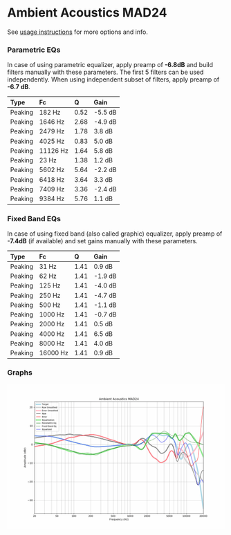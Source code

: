 # Ambient Acoustics MAD24
See [usage instructions](https://github.com/jaakkopasanen/AutoEq#usage) for more options and info.

### Parametric EQs
In case of using parametric equalizer, apply preamp of **-6.8dB** and build filters manually
with these parameters. The first 5 filters can be used independently.
When using independent subset of filters, apply preamp of **-6.7 dB**.

| Type    | Fc       |    Q | Gain    |
|:--------|:---------|:-----|:--------|
| Peaking | 182 Hz   | 0.52 | -5.5 dB |
| Peaking | 1646 Hz  | 2.68 | -4.9 dB |
| Peaking | 2479 Hz  | 1.78 | 3.8 dB  |
| Peaking | 4025 Hz  | 0.83 | 5.0 dB  |
| Peaking | 11126 Hz | 1.64 | 5.8 dB  |
| Peaking | 23 Hz    | 1.38 | 1.2 dB  |
| Peaking | 5602 Hz  | 5.64 | -2.2 dB |
| Peaking | 6418 Hz  | 3.64 | 3.3 dB  |
| Peaking | 7409 Hz  | 3.36 | -2.4 dB |
| Peaking | 9384 Hz  | 5.76 | 1.1 dB  |

### Fixed Band EQs
In case of using fixed band (also called graphic) equalizer, apply preamp of **-7.4dB**
(if available) and set gains manually with these parameters.

| Type    | Fc       |    Q | Gain    |
|:--------|:---------|:-----|:--------|
| Peaking | 31 Hz    | 1.41 | 0.9 dB  |
| Peaking | 62 Hz    | 1.41 | -1.9 dB |
| Peaking | 125 Hz   | 1.41 | -4.0 dB |
| Peaking | 250 Hz   | 1.41 | -4.7 dB |
| Peaking | 500 Hz   | 1.41 | -1.1 dB |
| Peaking | 1000 Hz  | 1.41 | -0.7 dB |
| Peaking | 2000 Hz  | 1.41 | 0.5 dB  |
| Peaking | 4000 Hz  | 1.41 | 6.5 dB  |
| Peaking | 8000 Hz  | 1.41 | 4.0 dB  |
| Peaking | 16000 Hz | 1.41 | 0.9 dB  |

### Graphs
![](./Ambient%20Acoustics%20MAD24.png)